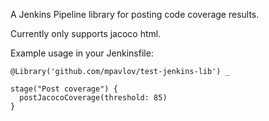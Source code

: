 A Jenkins Pipeline library for posting code coverage results.

Currently only supports jacoco html.

Example usage in your Jenkinsfile:
```
@Library('github.com/mpavlov/test-jenkins-lib') _

stage("Post coverage") {
  postJacocoCoverage(threshold: 85)
}
```
